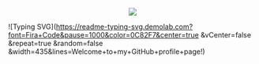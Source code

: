 <p align="center">
<img src="https://capsule-render.vercel.app/api?type=waving&color=timeGradient&height=300&&section=header&text=HI THERE！&fontSize=90&fontAlign=50&fontAlignY=30&desc=I'm smr&descAlign=50&descSize=30&descAlignY=60&animation=twinkling" />
</p>

![Typing SVG](https://readme-typing-svg.demolab.com?font=Fira+Code&pause=1000&color=0C82F7&center=true &vCenter=false &repeat=true &random=false &width=435&lines=Welcome+to+my+GitHub+profile+page!)
